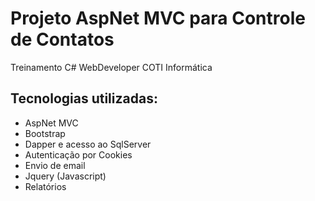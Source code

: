 # Projeto AspNet MVC para Controle de Contatos
Treinamento C# WebDeveloper COTI Informática

## Tecnologias utilizadas:

* AspNet MVC
* Bootstrap
* Dapper e acesso ao SqlServer
* Autenticação por Cookies
* Envio de email
* Jquery (Javascript)
* Relatórios

